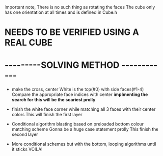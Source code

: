 
Important note, There is no such thing as rotating the faces
The cube only has one orientation at all times and is defined in Cube.h
# NEEDS TO BE VERIFIED USING A REAL CUBE


# ---------SOLVING METHOD ------------
- make the cross, center White is the top(#0) with side faces(#1-4)
    Compare the appropriate face indices with center
    **implmenting the search for this will be the scariest prolly**

- finish the white face corner while matching all 3 faces with their center colors
    This will finish the first layer
- Conditional algorithm blasting based on preloaded bottom colour matching scheme
    Gonna be a huge case statement prolly
    This finish the second layer 
- More conditional schemes but with the bottom, looping algorithms until it sticks
VOILA!